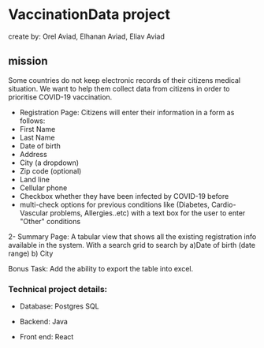 
# VaccinationData project
create by: Orel Aviad, Elhanan Aviad, Eliav Aviad
## mission
Some countries do not keep electronic records of their citizens medical situation. We want to help them collect data from citizens in order to prioritise COVID-19 vaccination.


- Registration Page: Citizens will enter their information in a form as follows:
- First Name
- Last Name
- Date of birth
- Address
- City (a dropdown)
- Zip code (optional)
- Land line
- Cellular phone
- Checkbox whether they have been infected by COVID-19 before
- multi-check options for previous conditions like (Diabetes, Cardio-Vascular problems, Allergies..etc) with a text box for the user to enter "Other" conditions

2- Summary Page: A tabular view that shows all the existing registration info available in the system. With a search grid to search by a)Date of birth (date range) b) City

Bonus Task: Add the ability to export the table into excel.


### Technical  project details: 

- Database: Postgres SQL

- Backend: Java

- Front end: React 


